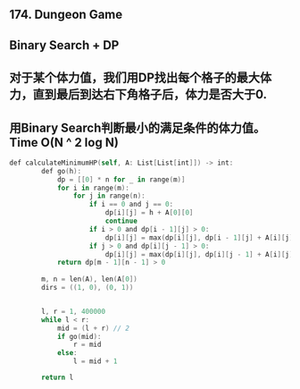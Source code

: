 ## 174. Dungeon Game
## Binary Search + DP
## 对于某个体力值，我们用DP找出每个格子的最大体力，直到最后到达右下角格子后，体力是否大于0.
## 用Binary Search判断最小的满足条件的体力值。 Time O(N ^ 2 log N)
```swift
def calculateMinimumHP(self, A: List[List[int]]) -> int:
        def go(h):
            dp = [[0] * n for _ in range(m)]
            for i in range(m):
                for j in range(n):
                    if i == 0 and j == 0:
                        dp[i][j] = h + A[0][0]
                        continue
                    if i > 0 and dp[i - 1][j] > 0:
                        dp[i][j] = max(dp[i][j], dp[i - 1][j] + A[i][j])
                    if j > 0 and dp[i][j - 1] > 0:
                        dp[i][j] = max(dp[i][j], dp[i][j - 1] + A[i][j])
            return dp[m - 1][n - 1] > 0
          
        m, n = len(A), len(A[0])
        dirs = ((1, 0), (0, 1))


        l, r = 1, 400000
        while l < r:
            mid = (l + r) // 2
            if go(mid):
                r = mid
            else:
                l = mid + 1

        return l
```
